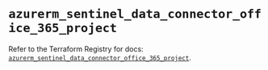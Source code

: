 # `azurerm_sentinel_data_connector_office_365_project`

Refer to the Terraform Registry for docs: [`azurerm_sentinel_data_connector_office_365_project`](https://registry.terraform.io/providers/hashicorp/azurerm/3.116.0/docs/resources/sentinel_data_connector_office_365_project).
